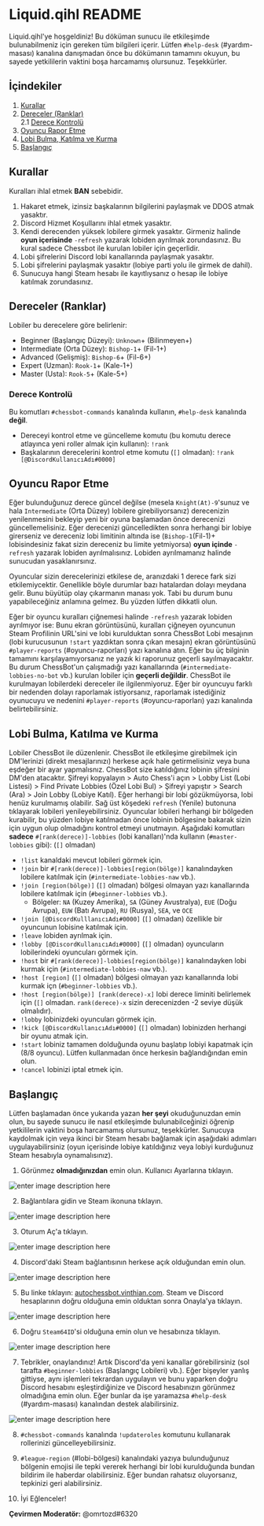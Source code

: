 ﻿Liquid.qihl README
===

Liquid.qihl'ye hoşgeldiniz! Bu döküman sunucu ile etkileşimde bulunabilmeniz için gereken tüm bilgileri içerir. Lütfen `#help-desk` (#yardım-masası) kanalına danışmadan önce bu dökümanın tamamını okuyun, bu sayede yetkililerin vaktini boşa harcamamış olursunuz. Teşekkürler.

## İçindekiler

1. [Kurallar](#kurallar)  
2. [Dereceler (Ranklar)](#dereceler-ranklar)  
	2.1 [Derece Kontrolü](#derece-kontrolü)  
3. [Oyuncu Rapor Etme](#oyuncu-rapor-etme)  
4. [Lobi Bulma, Katılma ve Kurma](#lobi-bulma-katılma-ve-kurma)  
5. [Başlangıç](#başlangıç)

## Kurallar
Kuralları ihlal etmek **BAN** sebebidir.

1. Hakaret etmek, izinsiz başkalarının bilgilerini paylaşmak ve DDOS atmak yasaktır.
2. Discord Hizmet Koşullarını ihlal etmek yasaktır.
3. Kendi derecenden yüksek lobilere girmek yasaktır. Girmeniz halinde **oyun içerisinde** `-refresh` yazarak lobiden ayrılmak zorundasınız. Bu kural sadece Chessbot ile kurulan lobiler için geçerlidir.
4. Lobi şifrelerini Discord lobi kanallarında paylaşmak yasaktır.
5. Lobi şifrelerini paylaşmak yasaktır (lobiye parti yolu ile girmek de dahil).
6. Sunucuya hangi Steam hesabı ile kayıtlıysanız o hesap ile lobiye katılmak zorundasınız.

## Dereceler (Ranklar)
Lobiler bu derecelere göre belirlenir:

- Beginner (Başlangıç Düzeyi): `Unknown`+ (Bilinmeyen+)
- Intermediate (Orta Düzey): `Bishop-1`+ (Fil-1+)
- Advanced (Gelişmiş): `Bishop-6`+ (Fil-6+)
- Expert (Uzman): `Rook-1`+ (Kale-1+)
- Master (Usta): `Rook-5`+ (Kale-5+)

### Derece Kontrolü
Bu komutları `#chessbot-commands` kanalında kullanın, `#help-desk` kanalında **değil**.

- Dereceyi kontrol etme ve güncelleme komutu (bu komutu derece atlayınca yeni roller almak için kullanın): `!rank`
- Başkalarının derecelerini kontrol etme komutu (`[]` olmadan): `!rank [@DiscordKullanıcıAdı#0000]` 
             
## Oyuncu Rapor Etme

Eğer bulunduğunuz derece güncel değilse (mesela `Knight(At)-9`'sunuz ve hala `Intermediate` (Orta Düzey) lobilere girebiliyorsanız) derecenizin yenilenmesini bekleyip yeni bir oyuna başlamadan önce derecenizi güncellemelisiniz. Eğer derecenizi güncelledikten sonra herhangi bir lobiye girerseniz ve dereceniz lobi limitinin altında ise (`Bishop-1`(Fil-1)+ lobisindesiniz fakat sizin dereceniz bu limite yetmiyorsa) **oyun içinde** `-refresh` yazarak lobiden ayrılmalısınız. Lobiden ayrılmamanız halinde sunucudan yasaklanırsınız.

Oyuncular sizin derecelerinizi etkilese de, aranızdaki 1 derece fark sizi etkilemiycektir. Genellikle böyle durumlar bazı hatalardan dolayı meydana gelir. Bunu büyütüp olay çıkarmanın manası yok. Tabi bu durum bunu yapabileceğiniz anlamına gelmez. Bu yüzden lütfen dikkatli olun.

Eğer bir oyuncu kuralları çiğnemesi halinde `-refresh` yazarak lobiden ayrılmıyor ise: Bunu ekran görüntüsünü, kuralları çiğneyen oyuncunun Steam Profilinin URL'sini ve lobi kurulduktan sonra ChessBot Lobi mesajının (lobi kurucusunun `!start` yazdıktan sonra çıkan mesajın) ekran görüntüsünü `#player-reports` (#oyuncu-raporları) yazı kanalına atın. Eğer bu üç bilginin tamamını karşılayamıyorsanız ne yazık ki raporunuz geçerli sayılmayacaktır. Bu durum ChessBot'un çalışmadığı yazı kanallarında (`#intermediate-lobbies-no-bot` vb.) kurulan lobiler için **geçerli değildir**. ChessBot ile kurulmayan lobilerdeki dereceler ile ilgilenmiyoruz. Eğer bir oyuncuyu farklı bir nedenden dolayı raporlamak istiyorsanız, raporlamak istediğiniz oyunucuyu ve nedenini `#player-reports` (#oyuncu-raporları) yazı kanalında belirtebilirsiniz.
    
## Lobi Bulma, Katılma ve Kurma

Lobiler ChessBot ile düzenlenir. ChessBot ile etkileşime girebilmek için DM'lerinizi (direkt mesajlarınızı) herkese açık hale getirmelisiniz veya buna eşdeğer bir ayar yapmalısnız. ChessBot size katıldığınız lobinin şifresini DM'den atacaktır. Şifreyi kopyalayın > Auto Chess'i açın > Lobby List (Lobi Listesi) > Find Private Lobbies (Özel Lobi Bul) > Şifreyi yapıştır > Search (Ara) > Join Lobby (Lobiye Katıl). Eğer herhangi bir lobi gözükmüyorsa, lobi henüz kurulmamış olabilir. Sağ üst köşedeki `refresh` (Yenile) butonuna tıklayarak lobileri yenileyebilirsiniz. Oyuncular lobileri herhangi bir bölgeden kurabilir, bu yüzden lobiye katılmadan önce lobinin bölgesine bakarak sizin için uygun olup olmadığını kontrol etmeyi unutmayın.  Aşağıdaki komutları **sadece**  `#[rank(derece)]-lobbies` (lobi kanalları)'nda kullanın (`#master-lobbies` gibi): (`[]` olmadan)

- `!list` kanaldaki mevcut lobileri görmek için.
- `!join` bir `#[rank(derece)]-lobbies[region(bölge)]` kanalındayken lobilere katılmak için (`#intermediate-lobbies-naw` vb.).
- `!join [region(bölge)]` (`[]` olmadan) bölgesi olmayan yazı kanallarında lobilere katılmak için (`#beginner-lobbies` vb.).
	- Bölgeler: `NA` (Kuzey Amerika), `SA` (Güney Avustralya), `EUE` (Doğu Avrupa), `EUW` (Batı Avrupa), `RU` (Rusya), `SEA`, ve `OCE`
- `!join [@DiscordKulllanıcıAdı#0000]` (`[]` olmadan) özellikle bir oyuncunun lobisine katılmak için.
- `!leave` lobiden ayrılmak için.
- `!lobby [@DiscordKullanıcıAdı#0000]` (`[]` olmadan) oyuncuların lobilerindeki oyuncuları görmek için.
- `!host` bir `#[rank(derece)]-lobbies[region(bölge)]` kanalındayken lobi kurmak için (`#intermediate-lobbies-naw` vb.).
- `!host [region]` (`[]` olmadan) bölgesi olmayan yazı kanallarında lobi kurmak içn (`#beginner-lobbies` vb.).
- `!host [region(bölge)] [rank(derece)-x]` lobi derece liminiti belirlemek için (`[]` olmadan. `rank(derece)-x` sizin derecenizden -2 seviye düşük olmalıdır).
- `!lobby` lobinizdeki oyuncuları görmek için.
- `!kick [@DiscordKullanıcıAdı#0000]` (`[]` olmadan) lobinizden herhangi bir oyunu atmak için.
- `!start` lobiniz tamamen dolduğunda oyunu başlatıp lobiyi kapatmak için (8/8 oyuncu). Lütfen kullanmadan önce herkesin bağlandığından emin olun.
- `!cancel` lobinizi iptal etmek için.

         
## Başlangıç
Lütfen başlamadan önce yukarıda yazan **her şeyi** okuduğunuzdan emin olun, bu sayede sunucu ile nasıl etkileşimde bulunabilceğinizi öğrenip yetkililerin vaktini boşa harcamamış olursunuz, teşekkürler. Sunucuya kaydolmak için veya ikinci bir Steam hesabı bağlamak için aşağıdaki adımları uygulayabilirsiniz (oyun içerisinde lobiye katıldığınız veya lobiyi kurduğunuz Steam hesabıyla oynamalısınız).
 
1. Görünmez **olmadığınızdan** emin olun. Kullanıcı Ayarlarına tıklayın.

![enter image description here](https://lh3.googleusercontent.com/MMTSrv1gS8NG3wFOx9w81nyQj7T6pkwZIgz_z3yysyis_4vnfhJ9dVDDtZPEaHkZMgIMP2td3rsKuC9LfAGnKn6KCIh2FG8U8kxqgd_LahV40VJPVUAePYV14lsS8iiNWIvRkPFq7xEt3i2QkFwND6yiylNspa7NAWry_WWo8d19oOSmEZkMvGprR_v6IX8rV-_XBAvH70rrk02e0b-cXwLW5S6ciOIySeR2gwk3TOXM_6ZVbhiwR9msTIIXDRwhznVwobgoSdF9O-iXl9RJF1f5_3e0hmUZTfH_HHQoAi8pCELsjOpE4SL1usAV-5GYoT3UoQL5RnM5bj4ideycSGdh0kfEeo2wp89P-5rvChlxMEHgXVqURz9wf3eYMPERHNWUBx54yxsXin0P6ytx79ipzloODv2cl8QHows6vEDgiD2IBrpckhbNeUUX27hUUQF3qKs9NEDl2V9T25LfEfNVYbCCR3ATDbk3Eo56wSc99pnPRWO0fd25Xgsus7P_hQat2fu6SQmIgYkcbm5d7DXIpmKtuQyAsnAnWqRDDG3A0YbdjNlCDMBHle2ZyX19A_YVIWynorCq4mZ_idOAFEUbMhpAJCKT0K7Ii6LjXYbIcclZDt5sXzFtWfgw3HA8CFymnX3s85_-H5qXe5ERsEdpejKL3g=w221-h48-no)

2. Bağlantılara gidin ve Steam ikonuna tıklayın.

![enter image description here](https://lh3.googleusercontent.com/Q9fSK-pds9_vX9Qu9t1Szvek8KvV1ezaRf7Uy-OxXH4TiXkp85jzdjuvyB0_nzqne-4c62mtzr-YKeP-UTS-lF6Vb5XmHX5TkRPiFiScRngh9s94GfgJJKsCUZCeEyDEXGUfeJ6BMdVRKcM8qQhN4cIF02zXFVy9oqySFx30A7MuzkxkMCucgf8-hHEKNRvz-7keINU_sTwziBHWMQ6w1ZXWJ4ymSFhcghUpmw9gId5VXnARU8yaW35V-gvQWYdJWNy5r4cF2C9felxoUZdwi6fAq1pA5wHpxgusOzS8XN5l6nEZ-LvR6RahNooKSc35Cy4KyaRlaLXYKGODFFbZlWoAgOghTf-nzEGQbFzviD-B1TdG3-cWp-GVno6e9wKEaK67BuS2q7iCPbElhJb6sKpK6t3r-STs6WGZ5nuJP0jYuce-oeGoMig2q-A8R0rAf1I_AifR6acEFrZYfkgh06NYAxXoEOKEnL1kpJbHn_WHL3wfjHzwFa5ushhJN4bWXWEu8UDN_LdO4z9USV7HiJnP2Sz5SWSEgV1iQhYo1DJeOqpKtVJZ8JUhuJ9rhbolV9jgni7_Rdlc4NLNi1R6nupi0bSyMLEHHtANGA39zi9gVxe7okQI3DpJZtDRZ4R_B0al4SEIa9_n6G7YlFqfAxJpM46JfQ=w853-h225-no)

3. Oturum Aç'a tıklayın.

![enter image description here](https://lh3.googleusercontent.com/NVPZmJzSBEJXeDkvF_fV7oR6b1dpK9sYAoEZJK-Ay2ffRugPdtchvFL9YrWsxkQ9jNjNwMspB-TDLjFatQq9Knt6XwuSmHAWr1el1zcB_XiTLAWCvEUYH9hIw7Xb6QU1y1MkdJR8BMlygDxGEyfQjc26tk0ZO20sFLsNah6_hNIJFZWyBriSJxWq1Twfi1fXmqvS4oe6TJbNoBDDSxAnDVzOx-nDeRWfp664Zs5vAJ2ySS9qkuDj7iCipHNKwrQ-HyClp7wOoN3V58ggd2a89YsW_PYIbbK235fHN_kSVQAAhHZWOVvD7VDVbSX2ksRnMM0JMwYnUYLRJb8T0T-911Vv63oiz79aiLUAmqqFNao_d1k5zF1Ri8AcSYQsh_joYI8X-rXGSq0Bc8HYxRK3FsBx-ZfN2o1fsFN5jPbOf7_i5-BAWrR7RHs76C5zIpK8IQEl19b0T4bYCPRtueuCsVo0TaF8O7fhEC0ieFfieoS85NE9y2aYE2B8409ifyn3bU_hnUuWmOSv8E9cT8Pa016mBfN1Dx7suLUjpDi9zwyKM-4ssJzDwsLWPqLuquiY1wNJXMmzZSXjVHFLkeX-NTY5BT9DDjFb5CQnCSfBSfaUcq9mPU_k-Zp83DLh_YRMlYfHlEPHkonVPaENOTYVirKvCDiYmA=w949-h410-no)

4. Discord'daki Steam bağlantısının herkese açık olduğundan emin olun.

![enter image description here](https://lh3.googleusercontent.com/dAxiSKRutw2_TFZY2jP-FtpmKfwld_6zdLA5czdnAu5wlrL31bjph3SK6sTL69xH1Gte61lFI_c-JHGyhibZsFoLDn4Q8eXw9xd5bFkp2rckM92hRxqxERhakqeNzq3ZLdmkB10Qk1ltawSqACimkxcABxlZbfbnjLlIlPvAa0RLLXjKDWH_ey5iQ04oCE_Rm0z1dT1ISfAYwREB1Imx7UO0FW_TbKhew7eAR8VX1kLlElfMzhCptsZM9xoa1qanMQgoHwjDhkLG8cDBvniHLA73z3Jn62agtMCcbKWC7EeqIljuRgFL_1qDaHQa-WZGmTVsTIzcobW9te1BD5MxoPXydHZDigpMi2wUK6OorvZZe1s10IReEGbC2oCb2JhHx3XDPy2T6-xUt--0IaHluy1cQZPjHihEv2KsAHhBJO1U4-6k2DRjRWRYu9FXZci78VapkgZ4frCADYiwQI3K1BI9JPhvYfXDid7hCvfh_j4gymCCwd3fEqxDUAkiTPfkt1G5FPJwGlaALTRolgpB_wc5BvizGK2h-LVXX4BxbEkohSkzoh1emzlKh0xjGhWci-MqcsqCBmW2d22GuTgc2iYieOqBz6e8PDhg7xg3PmwimLDolJB5E5xqYPAeA3rbNmmM9TW78iX5iVOceufPOnWFckNrDQ=w597-h124-no)

5. Bu linke tıklayın: <a href="http://autochessbot.vinthian.com" target="_blank">autochessbot.vinthian.com</a>. Steam ve Discord hesaplarının doğru olduğuna emin olduktan sonra Onayla'ya tıklayın.

![enter image description here](https://lh3.googleusercontent.com/8PGjfH8h52McYeYarJWWILHxU9BKKqddHZyK7INKO5k6r4ZDlBXLMCPuWNYNPU5WMsmlERDOE_HaRGjOuItBzqUscfh1MI0kBOgnhUlD77NznPw9ykRMtmQIuQuKJ6o2TlWegClDH5ZhwtcxsgMvxYkgStmuNKLhNFlnC4P54p_v9aSuNGei2ljTBagkzgfqbL8mveIhWHOaxRGOB9SvbYFR-Gu79OXDt7QByNzE0SGFqxrkRxLFV_C-IS6e7GfY6i_X63oSYrMrKd5LSUsjfMugpgV92ShsCz1-mhZNkgq03ijVwAs-REQqaj85SubpNo0YBZA0GMTAFogHlp4Fw3TMEi8FbTiQjy_Pvps9OhNbFh1BeMrQqqP_r6SqiiPaL7PTqErZHk3sl-9ssQbe-v_7OYvGaLvoCE7-OMxB-Qb1qTTcVrMdLJs61Ao8AZ9IuHl8UK7hjpsz9pPpl9SaUxww0mQ43czSDpw02KMGacwCzaCqlS0l-VMMFh-34aK6u6F0PVumvpTz8htGQUwkcVxvPpZOBwBktQpU4W0fA8C3KNP6zYFzIoS5uDmMEiJLHrwGIqq-Px0szIGzBa_Gd-_Xp73YVFbnX80UlgpwtlDIAEez7RZRUSYQswC2p71Cu0CVhy6pDjxOg6bJ_ANGH3yZHiynrg=w501-h527-no) 

6. Doğru `Steam64ID`'si olduğuna emin olun ve  hesabınıza tıklayın.

![enter image description here](https://lh3.googleusercontent.com/is5EmtCR0P9yqzDiT2heVAPHiuZTV3iX43N56fBbs70Sb-YNKino0Zi0ZYT5Qfw_JyHhKRYE3dZfQUQz9qWB_TK5rj2S72TPVdZp_xBVmOFzwfGTnkKpUvxU7BDc3-iypnuMbj2DUPxgGgxNkLCAb1dqT8zZN2wAtVXKsIjrg3yOJ3FJMbe0ZOnDcO_NlZsCLZ6_jNAsVOd99QxJJ2QFqSzlU1QobRkQTytSTQw8nLuH5oGexBywpW5a2QG0paYSL10T4J-1xYaMDvUhWJ6ZsozRDAP-E2hs9RScQ51viP3rcYBLU90LOfsx3IBuisHg5vrVJxa2JmySXYzSa4MJBPlC72-JL5_5PlKMovgPSCPwHdVVFi_UTrrAfYcF3gcuAoh5R37GWZ9tfkrBW0C7ZNHGY0VoVL6-V00_BiqnqjhLnhOISaRcb0ADx5MtDXw_MjsoXQGqtxWBi7FkK52LDK9-xX9_WDJZ1mPb3gqu6ZJoJ3K0sMw4u_OvVgU1_-uhnsELTvHtqmSZiM-ZMR0QHY7oKp2SVnapK2PGRR2Y077XjiVbbhqHHon3VNLcHhPDmenz7G0OXMybBo-N2Fjv_F8eRWY5UzfuTkGBWs-qLU6B8FAtHT2HFcyrj86hkSjhgb8WWdZgOGB9t50nQH3doOfNF7KzCA=w480-h199-no)

7. Tebrikler, onaylandınız! Artık Discord'da yeni kanallar görebilirsiniz (sol tarafta `#beginner-lobbies` (Başlangıç Lobileri) vb.). Eğer bişeyler yanlış gittiyse, aynı işlemleri tekrardan uygulayın ve bunu yaparken doğru Discord hesabını eşleştirdiğinize ve Discord hesabınızın görünmez olmadığına emin olun. Eğer bunlar da işe yaramazsa `#help-desk` (#yardım-masası) kanalından destek alabilirsiniz.

![enter image description here](https://lh3.googleusercontent.com/ZlXPsS5_wWcrhmuOpvaYUixIho_W6IC_HUYXfbAwIvh1t_mUT4J-WlX-Jiol_utcda0SmypX6DrG_J9R5MSOtiBUWhtLaAra9yK9fUXHdRvcXZ6MaXoYzU-XyexFWbnDkD0Hx-ZWmu1vAcxXfjtm5vUBeV85BC1pB-lDkv0spahMEuVX-mMcPEpHW8LnU6ZMLcB3EOmg3nbyfz_YbjZp3wPmWEG_p_lsgbqSnYZrydaf-axNh-M6ugdrZiB_XKsKY3rPfKSipeoJ-1UzUSliY7VFSyO3x_JbCsmXw1fybd695ZN6nvmOrJrqCmt6lzKyDvcpqXOaJh2cja8GcLV7NVoiKQKTbj1jCXcqvPhEwZunOJyjsZm5vSEY7syaecoZy1sbA-KjG5tqPJbsc-ktA9ROMj_Ce4I8dbptL08Qh4DjO_5b0rGjtu6S4V_C_wzdBfGMIJIzFbHoNAOob9LWNfdWyS_Eeun6x7cHMzmmlGzjy6HlH_m0z7ZX_IRxM4sdcYwpg7p9FETaP3IU75xhUy7NyYsTl2a1BysrlRV8o1C-4HFLZKVniicec57DXgDQa5ERdbG1QxeERGvFHVfaZDhbbbSuis48DhK4OZpfVWn5NyhzrawKS21Lj-HUKo48ypfN956lRqWSOXwvG5_xPJ1ImgdlHg=w485-h227-no)

8. `#chessbot-commands` kanalında  `!updateroles` komutunu kullanarak rollerinizi güncelleyebilirsiniz.
    
9. `#league-region` (#lobi-bölgesi) kanalındaki yazıya bulunduğunuz bölgenin emojisi ile tepki vererek herhangi bir lobi kurulduğunda bundan bildirim ile haberdar olabilirsiniz. Eğer bundan rahatsız oluyorsanız, tepkinizi geri alabilirsiniz.

10. İyi Eğlenceler!

**Çevirmen Moderatör:** @omrtozd#6320